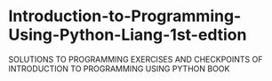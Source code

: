 # Introduction-to-Programming-Using-Python-Liang-1st-edtion
SOLUTIONS TO PROGRAMMING EXERCISES AND CHECKPOINTS OF INTRODUCTION TO PROGRAMMING USING PYTHON BOOK
